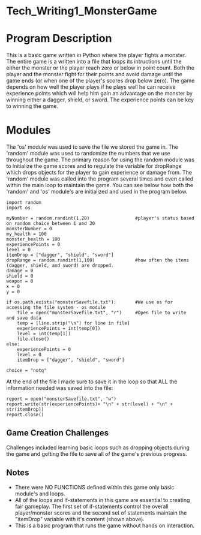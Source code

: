 # Tech_Writing1_MonsterGame
Program Description
=================================================
This is a basic game written in Python where the player fights a monster. The entire game is a written into a file that loops its intructions until the either the monster or the player reach zero or below in point count. 
Both the player and the monster fight for their points and avoid damage until the game ends (or when one of the player's scores drop below zero). 
The game depends on how well the player plays if he plays well he can receive experience points which will help him gain an advantage on the monster by winning either a dagger, shield, or sword. The experience points can be key to winning the game.

Modules 
================================================
The 'os' module was used to save the file we stored the game in. 
The 'random' module was used to randomize the numbers that we use throughout the game. The primary reason for using the random module was to initialize the game scores and to regulate the variable for dropRange which drops objects for the player to gain experience or damage from. The 'random' module was called into the program several times and even called within the main loop to maintain the game.
You can see below how both the 'random' and 'os' module's are initialized and used in the program below.

```
import random
import os 

myNumber = random.randint(1,20)                 #player's status based on random choice between 1 and 20
monsterNumber = 0 
my_health = 100
monster_health = 100
experiencePoints = 0
level = 0
itemDrop = ["dagger", "shield", "sword"]
dropRange = random.randint(1,100)               #how often the items (dagger, shield, and sword) are dropped.
damage = 0
shield = 0
weapon = 0
x = 0
y = 0

if os.path.exists("monsterSavefile.txt"):       #We use os for accessing the file system - os module
    file = open("monsterSavefile.txt", "r")     #Open file to write and save data    
    temp = [line.strip("\n") for line in file]      
    experiencePoints = int(temp[0])
    level = int(temp[1])
    file.close()
else:
    experiencePoints = 0
    level = 0
    itemDrop = ["dagger", "shield", "sword"]

choice = "notq"
```

At the end of the file I made sure to save it in the loop so that ALL the information needed was saved into the file:

```
report = open("monsterSavefile.txt", "w")
report.write(str(experiencePoints)+ "\n" + str(level) + "\n" + str(itemDrop))
report.close()
```

Game Creation Challenges
------------------------
Challenges included learning basic loops such as dropping objects during the game and getting the file to save all of the game's previous progress.

Notes
-----
* There were NO FUNCTIONS defined within this game only basic module's and loops. 
* All of the loops and if-statements in this game are essential to creating fair gameplay. The first set of if-statements control the overall player/monster scores and the second set of statements maintain the "itemDrop" variable with it's content (shown above).
* This is a basic program that runs the game without hands on interaction.


